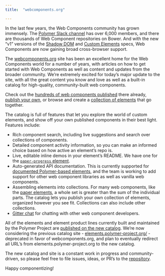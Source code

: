 ```yaml
---
title:  "webcomponents.org"

---
```


In the last few years, the Web Components community has grown immensely. The [Polymer Slack channel](http://bit.ly/polymerslack) has over 6,000 members, and there are thousands of Web Component repositories on Bower. And with the new “v1” versions of the [Shadow DOM](https://developers.google.com/web/fundamentals/getting-started/primers/shadowdom) and [Custom Elements](https://developers.google.com/web/fundamentals/getting-started/primers/customelements) specs, Web Components are now gaining broad cross-browser support.

The [webcomponents.org](https://www.webcomponents.org) site has been an excellent home for the Web Components world for a number of years, with articles on how to get started with Web Components as well as content and updates from the broader community. We’re extremely excited for today’s major update to the site, with all the great content you know and love as well as a built-in catalog for high-quality, community-built web components.

Check out the [hundreds of web components published](https://www.webcomponents.org/elements) there already, [publish your own](https://www.webcomponents.org/publish), or browse and create a [collection of elements](https://www.webcomponents.org/collections) that go together.

The catalog is full of features that let you explore the world of custom elements, and show off your own published components in their best light. Features include:

* Rich component search, including live suggestions and search over collections of components.
* Detailed component activity information, so you can make an informed choice based on how active an element’s repo is.
* Live, editable inline demos in your element’s README. We have one for the [`paper-progress` element](https://www.webcomponents.org/element/PolymerElements/paper-progress).
* Auto-generated API documentation. This is currently supported for [documented Polymer-based elements](https://www.polymer-project.org/1.0/docs/tools/documentation), and the team is working to add support for other web component libraries as well as vanilla web components.
* Assembling elements into collections. For many web components, like the [paper elements](https://www.webcomponents.org/collection/PolymerElements/paper-elements), a whole set is greater than the sum of the individual parts. The catalog lets you publish your own collection of elements, organized however you see fit. Collections can also include other collections.
* [Gitter chat](https://gitter.im/webcomponents/community) for chatting with other web component developers.

All of the elements and element product lines currently built and maintained by the Polymer Project are [published on the new catalog](https://www.webcomponents.org/author/PolymerElements). We’re now considering the previous catalog site - [elements.polymer-project.org/](https://elements.polymer-project.org/) - deprecated in favor of webcomponents.org, and plan to eventually redirect all URL’s from elements.polymer-project.org to the new catalog.

The new catalog and site is a constant work in progress and community-driven, so please feel free to file issues, ideas, or PR’s to the [repository](https://github.com/webcomponents/beta).

Happy componentizing!
